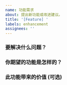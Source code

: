 ```yaml
---
name: 功能需求
about: 提出新功能或改进建议。
title: '[Feature] '
labels: enhancement
assignees: ''
---
```


### 要解决什么问题？
<!-- 描述一下您遇到的问题或痛点，以及为什么需要这个功能。
例如：我经常错过感兴趣的活动报名，希望能有一个日历订阅功能。 -->

### 你期望的功能是怎样的？
<!-- 请具体描述这个功能应该如何工作。
例如：在网站首页或个人中心提供一个 .ics 日历订阅链接，点击后可以将所有活动的截止日期添加到用户的本地日历（如 Google Calendar, Outlook）。 -->

### 此功能带来的价值 (可选)
<!-- 描述这个功能对用户或项目有什么好处。
例如：帮助用户更好地管理活动日程，提高用户粘性。 -->